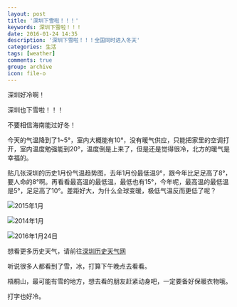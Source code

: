 ```yaml
---
layout: post
title: '深圳下雪啦！！！'
keywords: 深圳下雪啦！！！
date: 2016-01-24 14:35
description: '深圳下雪啦！！！全国同时进入冬天'
categories: 生活
tags: [weather]
comments: true
group: archive
icon: file-o
---
```


深圳好冷啊！

深圳也下雪啦！！！

不要相信海南能过好冬！

今天的气温降到了1~5°，室内大概能有10°，没有暖气供应，只能把家里的空调打开，室内温度勉强能到20°，温度倒是上来了，但是还是觉得很冷，北方的暖气是幸福的。

贴几张深圳的历史1月份气温趋势图，去年1月份最低温9°，跟今年比足足高了8°，要人命的8°啊。再看看最高温的最低温，最低也有15°，今年呢，最高温的最低温是5°，足足高了10°。差距好大，为什么全球变暖，极低气温反而更低了呢？


![2015年1月](http://mmbiz.qpic.cn/mmbiz/2jnWxKdgFb8V0TticQWvEg4CJuymFPlDyTNkkZYBmU6voomYNVn58yL5QtDayoZD6HcHYOBeibjoq26NiahQj3Epw/640?wx_fmt=png&tp=webp&wxfrom=5&wx_lazy=1)


![2014年1月](http://mmbiz.qpic.cn/mmbiz/2jnWxKdgFb8V0TticQWvEg4CJuymFPlDydqibMFwgiclI3SGk71Qru93CsAcmIhkhO8z0icJr9xkvNzuQ6rQlnNOgw/640?wx_fmt=png&tp=webp&wxfrom=5&wx_lazy=1)


![2016年1月24日](http://mmbiz.qpic.cn/mmbiz/2jnWxKdgFb8V0TticQWvEg4CJuymFPlDyrWiablE3loJ2oqeJpYvtEhicDv9ozVsmic5paPRiaj8LNa2ymUFuH2yz0g/640?wx_fmt=png&tp=webp&wxfrom=5&wx_lazy=1)

想看更多历史天气，请前往[深圳历史天气网](http://shenzhen.tianqi.com/)

听说很多人都看到了雪，冰，打算下午晚点去看看。

梧桐山，最可能有雪的地方，想去看的朋友赶紧动身吧，一定要备好保暖衣物哦。

打字也好冷。